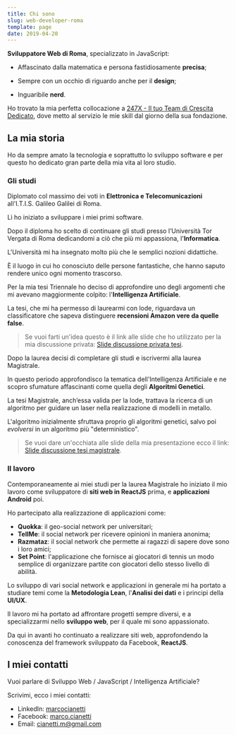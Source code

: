 ```yaml
---
title: Chi sono
slug: web-developer-roma
template: page
date: 2019-04-20
---
```

**Sviluppatore Web di Roma**, specializzato in JavaScript:

- Affascinato dalla matematica e persona fastidiosamente **precisa**;

- Sempre con un occhio di riguardo anche per il **design**;

- Inguaribile **nerd**.

Ho trovato la mia perfetta collocazione a <a href="https://247x.io" target="_blank" rel="noopener noreferrer">247X - Il tuo Team di Crescita Dedicato</a>, dove metto al servizio le mie skill dal giorno della sua fondazione.

## La mia storia

Ho da sempre amato la tecnologia e soprattutto lo sviluppo software e per questo ho dedicato gran parte della mia vita al loro studio.

### Gli studi

Diplomato col massimo dei voti in **Elettronica e Telecomunicazioni** all'I.T.I.S. Galileo Galilei di Roma.

Lì ho iniziato a sviluppare i miei primi software.

Dopo il diploma ho scelto di continuare gli studi presso l’Università Tor Vergata di Roma dedicandomi a ciò che più mi appassiona, l'**Informatica**.

L'Università mi ha insegnato molto più che le semplici nozioni didattiche.

È il luogo in cui ho conosciuto delle persone fantastiche, che hanno saputo rendere unico ogni momento trascorso.

Per la mia tesi Triennale ho deciso di approfondire uno degli argomenti che mi avevano maggiormente colpito: l'**Intelligenza Artificiale**.

La tesi, che mi ha permesso di laurearmi con lode, riguardava un classificatore che sapeva distinguere **recensioni Amazon vere da quelle false**.

> Se vuoi farti un'idea questo è il link alle slide che ho utilizzato per la mia discussione privata: <a href="https://www.slideshare.net/slideshow/embed_code/key/1IKx4gCkr3i8Ke" target="_blank" rel="noopener noreferrer">Slide discussione privata tesi</a>.

Dopo la laurea decisi di completare gli studi e iscrivermi alla laurea Magistrale.

In questo periodo approfondisco la tematica dell'Intelligenza Artificiale e ne scopro sfumature affascinanti come quella degli **Algoritmi Genetici**.

La tesi Magistrale, anch’essa valida per la lode, trattava la ricerca di un algoritmo per guidare un laser nella realizzazione di modelli in metallo.

L'algoritmo inizialmente sfruttava proprio gli algoritmi genetici, salvo poi _evolversi_ in un algoritmo più "deterministico".

> Se vuoi dare un'occhiata alle slide della mia presentazione ecco il link: <a href="https://www.slideshare.net/slideshow/embed_code/key/hiOZ94LOgNBfGW" target="_blank" rel="noopener noreferrer">Slide discussione tesi magistrale</a>.

### Il lavoro

Contemporaneamente ai miei studi per la laurea Magistrale ho iniziato il mio lavoro come sviluppatore di **siti web in ReactJS** prima, e **applicazioni Android** poi.

Ho partecipato alla realizzazione di applicazioni come:
- **Quokka**: il geo-social network per universitari;
- **TellMe**: il social network per ricevere opinioni in maniera anonima;
- **Razmataz**: il social network che permette ai ragazzi di sapere dove sono i loro amici;
- **Set Point**: l'applicazione che fornisce ai giocatori di tennis un modo semplice di organizzare 
partite con giocatori dello stesso livello di abilità.

Lo sviluppo di vari social network e applicazioni in generale mi ha portato
a studiare temi come la **Metodologia Lean**, l'**Analisi dei dati** e i principi
della **UI/UX**.

Il lavoro mi ha portato ad affrontare progetti sempre diversi, e a specializzarmi nello **sviluppo web**, per il quale mi sono appassionato.

Da qui in avanti ho continuato a realizzare siti web, approfondendo la conoscenza del framework sviluppato da Facebook, **ReactJS**.

## I miei contatti

Vuoi parlare di Sviluppo Web / JavaScript / Intelligenza Artificiale? 

Scrivimi, ecco i miei contatti:

- LinkedIn: <a href="https://linkedin.com/in/marcocianetti" target="_blank" rel="noopener noreferrer">marcocianetti</a>
- Facebook: <a href="https://facebook.com/marco.cianetti" target="_blank" rel="noopener noreferrer">marco.cianetti</a>
- Email: [cianetti.m@gmail.com](mailto:cianetti.m@gmail.com)
